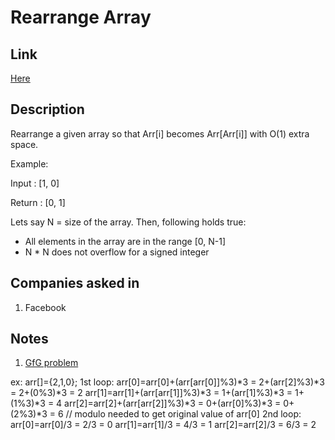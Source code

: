 # Rearrange Array

## Link

[Here](https://www.interviewbit.com/problems/rearrange-array/)

## Description

Rearrange a given array so that Arr[i] becomes Arr[Arr[i]] with O(1) extra space.

Example:

Input : [1, 0]

Return : [0, 1]

Lets say N = size of the array. Then, following holds true:

* All elements in the array are in the range [0, N-1]
* N * N does not overflow for a signed integer

## Companies asked in

1. Facebook

## Notes

1. [GfG problem](http://www.geeksforgeeks.org/rearrange-given-array-place/)

ex: arr[]={2,1,0};
1st loop:
arr[0]=arr[0]+(arr[arr[0]]%3)*3 = 2+(arr[2]%3)*3 = 2+(0%3)*3 = 2
arr[1]=arr[1]+(arr[arr[1]]%3)*3 = 1+(arr[1]%3)*3 = 1+(1%3)*3 = 4
arr[2]=arr[2]+(arr[arr[2]]%3)*3 = 0+(arr[0]%3)*3 = 0+(2%3)*3 = 6 // modulo needed to get original value of arr[0]
2nd loop:
arr[0]=arr[0]/3 = 2/3 = 0
arr[1]=arr[1]/3 = 4/3 = 1
arr[2]=arr[2]/3 = 6/3 = 2